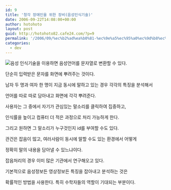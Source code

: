 ```yaml
---
id: 9
title: '청각 장애인을 위한 장비(음성인식기술)'
date: 2006-09-22T14:08:00+00:00
author: hotohoto
layout: post
guid: http://hotohoto82.cafe24.com/?p=9
permalink: '/2006/09/%ec%b2%ad%ea%b0%81-%ec%9e%a5%ec%95%a0%ec%9d%b8%ec%9d%84-%ec%9c%84%ed%95%9c-%ec%9e%a5%eb%b9%84%ec%9d%8c%ec%84%b1%ec%9d%b8%ec%8b%9d%ea%b8%b0%ec%88%a0/'
categories:
  - dev
---
```

![](http://hotohoto82.cafe24.com/wp-content/uploads/1/cfile26.uf.263D0A4052C4280412A1C5.png)음성 인식기술을 이용하면 음성언어를 문자열로 변환할 수 있다.

단순히 입력받은 문자를 화면에 뿌려주는 것이다.

남자 두 명과 여자 한 명이 지금 동시에 말하고 있는 경우 각각의 특징을 분석해서

언어를 따로 따로 담아내고 화면에 각각 뿌려준다.

사용자는 그 중에서 자기가 관심있는 말소리를 클릭하여 집중하고,

인식률을 높이고 컴퓨터 더 적은 과정으로 처리 가능하게 한다.

그리고 원하면 그 말소리가 누구것인지 id를 부여할 수도 있다.

관건은 잡음이 많고, 여러사람이 동시에 말할 수도 있는 환경에서 어떻게

정확히 말의 내용을 담아낼 수 있느냐이다.

잡음처리의 경우 이미 많은 기관에서 연구해오고 있다.

기본적으로 음성정보든 영상정보든 특징을 잡아내고 분석하는 것은

확률적인 방법을 사용한다. 특히 수학자들의 역할이 기대되는 부분이다.

